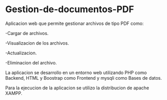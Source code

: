 # Gestion-de-documentos-PDF

Aplicacion web que permite gestionar archivos de tipo PDF como:

-Cargar de archivos.

-Visualizacion de los archivos.

-Actualizacion.

-Eliminacion del archivo.

La aplicacion se desarrollo en un entorno web utilizando PHP como Backend, HTML y Boostrap como Frontend y mysqli como Bases de datos.

Para la ejecucion de la aplicacion se utilizo la distribucion de apache XAMPP.